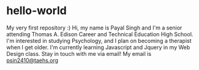 # hello-world
My very first repository :)
Hi, my name is Payal Singh and I'm a senior attending Thomas A. Edison Career and Technical Education High School.
I'm interested in studying Psychology, and I plan on becoming a therapist when I get older. 
I'm currently learning Javascript and Jquery in my Web Design class.
Stay in touch with me via email! My email is psin2410@taehs.org
